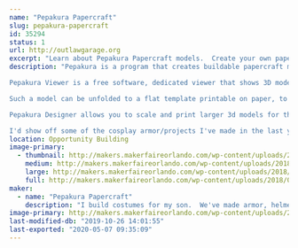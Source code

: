 ```yaml
---
name: "Pepakura Papercraft"
slug: pepakura-papercraft
id: 35294
status: 1
url: http://outlawgarage.org
excerpt: "Learn about Pepakura Papercraft models.  Create your own papercraft on printed cardstock."
description: "Pepakura is a program that creates buildable papercraft models.

Pepakura Viewer is a free software, dedicated viewer that shows 3D models and patterns for papercraft created by other people in Pepakura Designer from Tamasoft.

Such a model can be unfolded to a flat template printable on paper, to be cut afterwards, folded and glued together. There are many features in the Viewer to help you show and print your creations and construct paper models.

Pepakura Designer allows you to scale and print larger 3d models for things such as helmets, armor, etc.

I'd show off some of the cosplay armor/projects I've made in the last year or two as well."
location: Opportunity Building
image-primary:
  - thumbnail: http://makers.makerfaireorlando.com/wp-content/uploads/2018/07/makerfaire-wh40k-1-150x150.jpg
    medium: http://makers.makerfaireorlando.com/wp-content/uploads/2018/07/makerfaire-wh40k-1-225x300.jpg
    large: http://makers.makerfaireorlando.com/wp-content/uploads/2018/07/makerfaire-wh40k-1-768x1024.jpg
    full: http://makers.makerfaireorlando.com/wp-content/uploads/2018/07/makerfaire-wh40k-1.jpg
maker:
  - name: "Pepakura Papercraft"
    description: "I build costumes for my son.  We've made armor, helmets, tabards etc, mainly on my kitchen table with a hot glue gun."
image-primary: http://makers.makerfaireorlando.com/wp-content/uploads/2015/06/IMG_0185-1024x768.jpg
last-modified-db: "2019-10-26 14:01:55"
last-exported: "2020-05-07 09:35:09"
---
```

